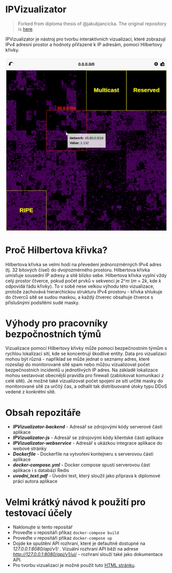 IPVizualizator
==============

> Forked from diploma thesis of @jakubjancicka. The original repository is [here](https://gitlab.fit.cvut.cz/jancijak/ipvizualizator/blob/master/IPVizualizator-js/ipvizualizator.js).

IPVizualizator je nástroj pro tvorbu interaktivních vizualizací, které zobrazují IPv4 adresní prostor a hodnoty přiřazené k IP adresám, pomocí Hilbertovy křivky.

![Vizualizace](./ipvizualizator.png)

Proč Hilbertova křivka?
======================
Hilbertova křivka se velmi hodí na převedení jednorozměrných  IPv4 adres (tj. 32 bitových čísel) do dvojrozměrného prostoru. Hilbertova křivka umisťuje sousední IP adresy a sítě blízko sebe. Hilbertova křivka vyplní vždy celý prostor čtverce, pokud počet prvků v sekvenci je 2^*m* (*m* =  2*k*, kde *k* odpovídá řádu křivky). To v sobě nese velkou výhodu této vizualizace, protože zachovává hierarchickou strukturu IPv4 prostoru - křivka shlukuje do čtverců sítě se sudou maskou, a každý čtverec obsahuje čtverce s příslušnými podsítěmi sudé masky.


Výhody pro pracovníky bezpočnostních týmů
=========================================
Vizualizace pomocí Hilbertovy křivky může pomoci bezpečnostním týmům s rychlou lokalizací sítí, kde se koncentrují škodlivé entity. Data pro vizualizaci mohou být různá - například se může jednat o seznamy adres, které rozesílají do monitorované sítě spam nebo můžou vizualizovat počet bezpečnostních incidentů u jednotlivých IP adres. Na základě lokalizace mohou sestavovat obecnější pravidla pro firewall (zablokovat komunikaci z celé sítě). Je možné také vizualizovat počet spojení ze sítí určité masky do monitorované sítě za určitý čas, a odhalit tak distribuované útoky typu DDoS vedené z konkrétní sítě.

Obsah repozitáře
===============
- ***IPVizualizator-backend*** - Adresář se zdrojovými kódy serverové části aplikace
- ***IPVizualizator-js*** - Adresář se zdrojovými kódy klientské části aplikace
- ***IPVizualizator-webservice*** - Adresář s ukázkou integrace aplikace do webové stránky
- ***Dockerfile*** - Dockerfile na vytvoření kontejneru s serverovou částí aplikace
- ***docker-compose.yml*** - Docker compose spustí serverovou část aplikace i s databází Redis
- ***uvodni_text.pdf*** - Úvodní text, který sloužil jako příprava k diplomové práci autora aplikace

Velmi krátký návod k použití pro testovací účely
==============

- Naklonujte si tento repositář
- Proveďte v repositáři příkaz  `docker-compose build`
- Proveďte v repositáři příkaz  `docker-compose up`
- Dojde ke spuštění API rozhraní, které je defaultně dostupné na _127.0.0.1:8080/api/v1/_ . Vizuální rozhraní API běží na adrese _http://127.0.0.1:8080/api/v1/ui/_ - rozhraní slouží také jako dokumentace API.
- Pro tvorbu vizualizací je možné použít tuto [HTML stránku](./IPVizualizator-webservice/index.html).

